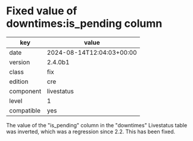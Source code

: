 [//]: # (werk v2)
# Fixed value of downtimes:is_pending column

key        | value
---------- | ---
date       | 2024-08-14T12:04:03+00:00
version    | 2.4.0b1
class      | fix
edition    | cre
component  | livestatus
level      | 1
compatible | yes

The value of the "is_pending" column in the "downtimes" Livestatus table was
inverted, which was a regression since 2.2. This has been fixed.
